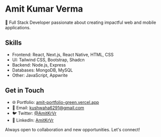 # Amit Kumar Verma

👋 Full Stack Developer passionate about creating impactful web and mobile applications.

## Skills

- Frontend: React, Next.js, React Native, HTML, CSS
- UI: Tailwind CSS, Bootstrap, Shadcn
- Backend: Node.js, Express
- Databases: MongoDB, MySQL
- Other: JavaScript, Appwrite

## Get in Touch

- 🌐 Portfolio: [amit-portfolio-green.vercel.app](https://amit-portfolio-green.vercel.app/)
- 📧 Email: kushwaha6291@gmail.com
- 🐦 Twitter: [@AmitKrVr](https://twitter.com/AmitKrVr)
- 💼 LinkedIn: [AmitKrVr](https://www.linkedin.com/in/AmitKrVr)

Always open to collaboration and new opportunities. Let's connect!
